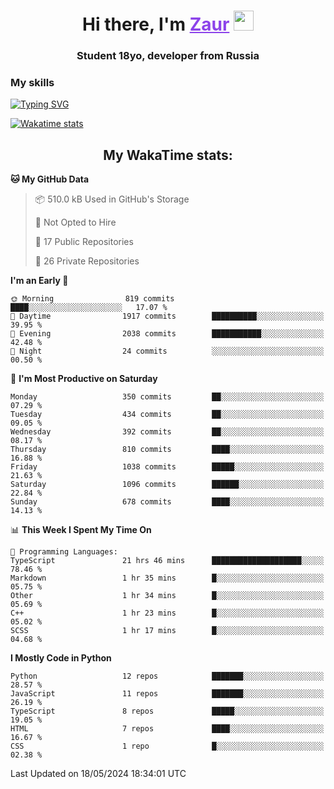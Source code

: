<h1 align="center">
    Hi there, I'm 
    <a href="https://t.me/skyguy" target="_blank" style="color: #8C43EA">Zaur</a>
    <img src="https://github.com/blackcater/blackcater/raw/main/images/Hi.gif" height="32">
</h1>

<h3 align="center">
    Student 18yo, developer from Russia
</h3>  

### **My skills**
[![Typing SVG](https://readme-typing-svg.herokuapp.com?font=Oxanium&duration=3000&pause=1500&color=8C43EA&height=30&lines=Python:+FastAPI,+Flask,+Aiogram,+Telethon;SQL:+PostgreSQL,+SQLite;JavaScript/TypeScript:+React.js;HTML+(PUG),+CSS+(SCSS))](https://git.io/typing-svg)

[![Wakatime stats](https://github-readme-stats.vercel.app/api/wakatime?username=skyguy&hide_title=true&show_icons=true&title_color=8C43EA&icon_color=BE57EA&bg_color=30,191919,341b56&text_color=B1B1B1&border_radius=10&hide_border=true)](https://github.com/anuraghazra/github-readme-stats)


<h2 align="center"> My WakaTime stats: </h2>

<!--START_SECTION:waka-->
**🐱 My GitHub Data** 

> 📦 510.0 kB Used in GitHub's Storage 
 > 
> 🚫 Not Opted to Hire
 > 
> 📜 17 Public Repositories 
 > 
> 🔑 26 Private Repositories 
 > 
**I'm an Early 🐤** 

```text
🌞 Morning                819 commits         ████░░░░░░░░░░░░░░░░░░░░░   17.07 % 
🌆 Daytime                1917 commits        ██████████░░░░░░░░░░░░░░░   39.95 % 
🌃 Evening                2038 commits        ███████████░░░░░░░░░░░░░░   42.48 % 
🌙 Night                  24 commits          ░░░░░░░░░░░░░░░░░░░░░░░░░   00.50 % 
```
📅 **I'm Most Productive on Saturday** 

```text
Monday                   350 commits         ██░░░░░░░░░░░░░░░░░░░░░░░   07.29 % 
Tuesday                  434 commits         ██░░░░░░░░░░░░░░░░░░░░░░░   09.05 % 
Wednesday                392 commits         ██░░░░░░░░░░░░░░░░░░░░░░░   08.17 % 
Thursday                 810 commits         ████░░░░░░░░░░░░░░░░░░░░░   16.88 % 
Friday                   1038 commits        █████░░░░░░░░░░░░░░░░░░░░   21.63 % 
Saturday                 1096 commits        ██████░░░░░░░░░░░░░░░░░░░   22.84 % 
Sunday                   678 commits         ████░░░░░░░░░░░░░░░░░░░░░   14.13 % 
```


📊 **This Week I Spent My Time On** 

```text
💬 Programming Languages: 
TypeScript               21 hrs 46 mins      ████████████████████░░░░░   78.46 % 
Markdown                 1 hr 35 mins        █░░░░░░░░░░░░░░░░░░░░░░░░   05.75 % 
Other                    1 hr 34 mins        █░░░░░░░░░░░░░░░░░░░░░░░░   05.69 % 
C++                      1 hr 23 mins        █░░░░░░░░░░░░░░░░░░░░░░░░   05.02 % 
SCSS                     1 hr 17 mins        █░░░░░░░░░░░░░░░░░░░░░░░░   04.68 % 
```

**I Mostly Code in Python** 

```text
Python                   12 repos            ███████░░░░░░░░░░░░░░░░░░   28.57 % 
JavaScript               11 repos            ███████░░░░░░░░░░░░░░░░░░   26.19 % 
TypeScript               8 repos             █████░░░░░░░░░░░░░░░░░░░░   19.05 % 
HTML                     7 repos             ████░░░░░░░░░░░░░░░░░░░░░   16.67 % 
CSS                      1 repo              █░░░░░░░░░░░░░░░░░░░░░░░░   02.38 % 
```




 Last Updated on 18/05/2024 18:34:01 UTC
<!--END_SECTION:waka-->
